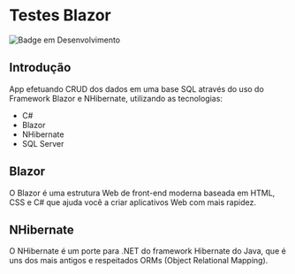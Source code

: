 # Testes Blazor

![Badge em Desenvolvimento](https://img.shields.io/static/v1?label=STATUS&message=FINALIZADO&color=GREEN&style=for-the-badge)

## Introdução
App efetuando CRUD dos dados em uma base SQL através do uso do Framework Blazor e NHibernate, utilizando as tecnologias:

* C#
* Blazor
* NHibernate
* SQL Server

## Blazor
O Blazor é uma estrutura Web de front-end moderna baseada em HTML, CSS e C# que ajuda você a criar aplicativos Web com mais rapidez. 

## NHibernate
O NHibernate é um porte para .NET do framework Hibernate do Java, que é uns dos mais antigos e respeitados ORMs (Object Relational Mapping). 